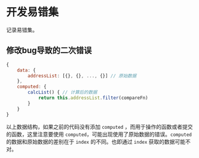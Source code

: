 # 开发易错集

记录易错集。

## 修改bug导致的二次错误

```js
{
    data: {
        addressList: [{}, {}, ..., {}] // 原始数据
    },
    computed: {
        calcList() { // 计算后的数据
            return this.addressList.filter(compareFn)
        }
    }
}
```

以上数据结构，如果之前的代码没有添加 `computed` ，而用于操作的函数或者提交的函数，这里注意要使用 `computed`，可能出现使用了原始数据的错误。`computed` 的数据和原始数据的差别在于 `index` 的不同。也即通过 `index` 获取的数据可能不对。
